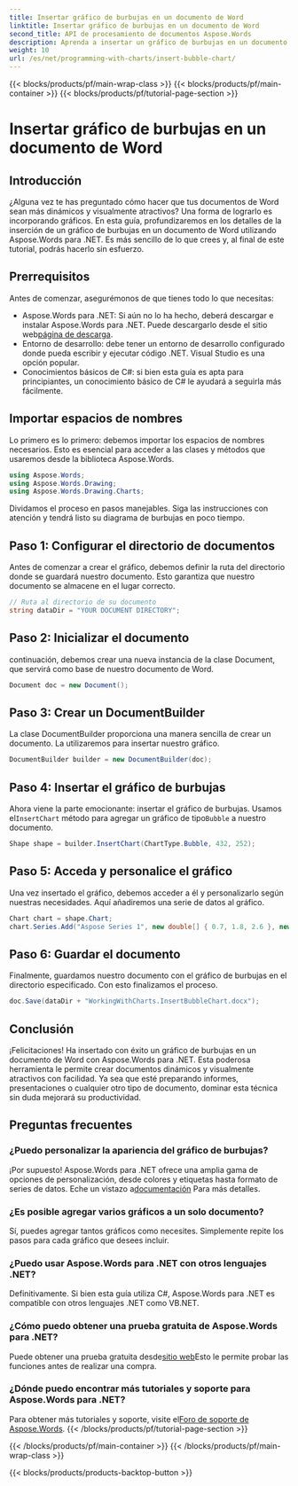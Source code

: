 ```yaml
---
title: Insertar gráfico de burbujas en un documento de Word
linktitle: Insertar gráfico de burbujas en un documento de Word
second_title: API de procesamiento de documentos Aspose.Words
description: Aprenda a insertar un gráfico de burbujas en un documento de Word con Aspose.Words para .NET con esta guía paso a paso. Mejore sus documentos.
weight: 10
url: /es/net/programming-with-charts/insert-bubble-chart/
---
```


{{< blocks/products/pf/main-wrap-class >}}
{{< blocks/products/pf/main-container >}}
{{< blocks/products/pf/tutorial-page-section >}}

# Insertar gráfico de burbujas en un documento de Word

## Introducción

¿Alguna vez te has preguntado cómo hacer que tus documentos de Word sean más dinámicos y visualmente atractivos? Una forma de lograrlo es incorporando gráficos. En esta guía, profundizaremos en los detalles de la inserción de un gráfico de burbujas en un documento de Word utilizando Aspose.Words para .NET. Es más sencillo de lo que crees y, al final de este tutorial, podrás hacerlo sin esfuerzo.

## Prerrequisitos

Antes de comenzar, asegurémonos de que tienes todo lo que necesitas:

- Aspose.Words para .NET: Si aún no lo ha hecho, deberá descargar e instalar Aspose.Words para .NET. Puede descargarlo desde el sitio web[página de descarga](https://releases.aspose.com/words/net/).
- Entorno de desarrollo: debe tener un entorno de desarrollo configurado donde pueda escribir y ejecutar código .NET. Visual Studio es una opción popular.
- Conocimientos básicos de C#: si bien esta guía es apta para principiantes, un conocimiento básico de C# le ayudará a seguirla más fácilmente.

## Importar espacios de nombres

Lo primero es lo primero: debemos importar los espacios de nombres necesarios. Esto es esencial para acceder a las clases y métodos que usaremos desde la biblioteca Aspose.Words.

```csharp
using Aspose.Words;
using Aspose.Words.Drawing;
using Aspose.Words.Drawing.Charts;
```

Dividamos el proceso en pasos manejables. Siga las instrucciones con atención y tendrá listo su diagrama de burbujas en poco tiempo.

## Paso 1: Configurar el directorio de documentos

Antes de comenzar a crear el gráfico, debemos definir la ruta del directorio donde se guardará nuestro documento. Esto garantiza que nuestro documento se almacene en el lugar correcto.

```csharp
// Ruta al directorio de su documento
string dataDir = "YOUR DOCUMENT DIRECTORY";
```

## Paso 2: Inicializar el documento

continuación, debemos crear una nueva instancia de la clase Document, que servirá como base de nuestro documento de Word.

```csharp
Document doc = new Document();
```

## Paso 3: Crear un DocumentBuilder

La clase DocumentBuilder proporciona una manera sencilla de crear un documento. La utilizaremos para insertar nuestro gráfico.

```csharp
DocumentBuilder builder = new DocumentBuilder(doc);
```

## Paso 4: Insertar el gráfico de burbujas

 Ahora viene la parte emocionante: insertar el gráfico de burbujas. Usamos el`InsertChart` método para agregar un gráfico de tipo`Bubble` a nuestro documento.

```csharp
Shape shape = builder.InsertChart(ChartType.Bubble, 432, 252);
```

## Paso 5: Acceda y personalice el gráfico

Una vez insertado el gráfico, debemos acceder a él y personalizarlo según nuestras necesidades. Aquí añadiremos una serie de datos al gráfico.

```csharp
Chart chart = shape.Chart;
chart.Series.Add("Aspose Series 1", new double[] { 0.7, 1.8, 2.6 }, new double[] { 2.7, 3.2, 0.8 }, new double[] { 10, 4, 8 });
```

## Paso 6: Guardar el documento

Finalmente, guardamos nuestro documento con el gráfico de burbujas en el directorio especificado. Con esto finalizamos el proceso.

```csharp
doc.Save(dataDir + "WorkingWithCharts.InsertBubbleChart.docx");
```

## Conclusión

¡Felicitaciones! Ha insertado con éxito un gráfico de burbujas en un documento de Word con Aspose.Words para .NET. Esta poderosa herramienta le permite crear documentos dinámicos y visualmente atractivos con facilidad. Ya sea que esté preparando informes, presentaciones o cualquier otro tipo de documento, dominar esta técnica sin duda mejorará su productividad.

## Preguntas frecuentes

### ¿Puedo personalizar la apariencia del gráfico de burbujas?

 ¡Por supuesto! Aspose.Words para .NET ofrece una amplia gama de opciones de personalización, desde colores y etiquetas hasta formato de series de datos. Eche un vistazo a[documentación](https://reference.aspose.com/words/net/) Para más detalles.

### ¿Es posible agregar varios gráficos a un solo documento?

Sí, puedes agregar tantos gráficos como necesites. Simplemente repite los pasos para cada gráfico que desees incluir.

### ¿Puedo usar Aspose.Words para .NET con otros lenguajes .NET?

Definitivamente. Si bien esta guía utiliza C#, Aspose.Words para .NET es compatible con otros lenguajes .NET como VB.NET.

### ¿Cómo puedo obtener una prueba gratuita de Aspose.Words para .NET?

 Puede obtener una prueba gratuita desde[sitio web](https://releases.aspose.com/)Esto le permite probar las funciones antes de realizar una compra.

### ¿Dónde puedo encontrar más tutoriales y soporte para Aspose.Words para .NET?

 Para obtener más tutoriales y soporte, visite el[Foro de soporte de Aspose.Words](https://forum.aspose.com/c/words/8).
{{< /blocks/products/pf/tutorial-page-section >}}

{{< /blocks/products/pf/main-container >}}
{{< /blocks/products/pf/main-wrap-class >}}

{{< blocks/products/products-backtop-button >}}
